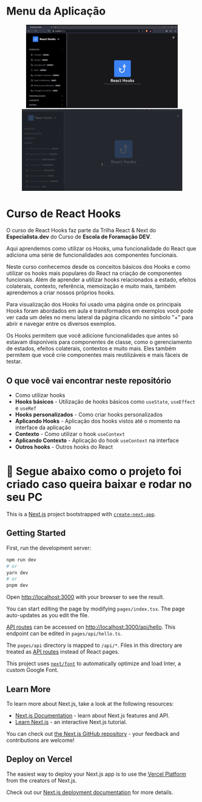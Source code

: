 # Menu da Aplicação

<p align="center">
<img src="./imagens/hooks.png" alt="Tela incial" width="400px"></img>
<img src="./imagens/hooks.gif" alt="Aplicação funcionando" width="423px"></img>
</p>

# Curso de React Hooks
O curso de React Hooks faz parte da Trilha React & Next do **Especialista.dev** do Curso de **Escola de Foramação DEV**.

Aqui aprendemos como utilizar os Hooks, uma funcionalidade do React que adiciona uma série de funcionalidades aos componentes funcionais.

Neste curso conhecemos desde os conceitos básicos dos Hooks e como utilizar os hooks mais populares do React na criação de componentes funcionais. Além de aprender a  utilizar hooks relacionados a estado, efeitos colaterais, contexto, referência, memoização e muito mais, também aprendemos a criar nossos próprios hooks. 

Para visualização dos Hooks foi usado uma página onde os principais Hooks foram abordados em aula e transformados em exemplos você pode ver cada um deles no menu lateral da página clicando no símbolo "+" para abrir e navegar entre os diversos exemplos.

Os Hooks permitem que você adicione funcionalidades que antes só estavam disponíveis para componentes de classe, como o gerenciamento de estados, efeitos colaterais, contextos e muito mais. Eles também permitem que você crie componentes mais reutilizáveis e mais fáceis de testar.

## O que você vai encontrar neste repositório
* Como utilizar hooks
* **Hooks básicos** - Utilização de hooks básicos como `useState`, `useEffect` e `useRef`
* **Hooks personalizados** - Como criar hooks personalizados
* **Aplicando Hooks** - Aplicação dos hooks vistos até o momento na interface da aplicação
* **Contexto** - Como utilizar o hook `useContext`
* **Aplicando Contexto** - Aplicação do hook `useContext` na interface
* **Outros hooks** - Outros hooks do React

# 🤔 Segue abaixo como o projeto foi criado caso queira baixar e rodar no seu PC 
This is a [Next.js](https://nextjs.org/) project bootstrapped with [`create-next-app`](https://github.com/vercel/next.js/tree/canary/packages/create-next-app).

## Getting Started

First, run the development server:

```bash
npm run dev
# or
yarn dev
# or
pnpm dev
```

Open [http://localhost:3000](http://localhost:3000) with your browser to see the result.

You can start editing the page by modifying `pages/index.tsx`. The page auto-updates as you edit the file.

[API routes](https://nextjs.org/docs/api-routes/introduction) can be accessed on [http://localhost:3000/api/hello](http://localhost:3000/api/hello). This endpoint can be edited in `pages/api/hello.ts`.

The `pages/api` directory is mapped to `/api/*`. Files in this directory are treated as [API routes](https://nextjs.org/docs/api-routes/introduction) instead of React pages.

This project uses [`next/font`](https://nextjs.org/docs/basic-features/font-optimization) to automatically optimize and load Inter, a custom Google Font.

## Learn More

To learn more about Next.js, take a look at the following resources:

- [Next.js Documentation](https://nextjs.org/docs) - learn about Next.js features and API.
- [Learn Next.js](https://nextjs.org/learn) - an interactive Next.js tutorial.

You can check out [the Next.js GitHub repository](https://github.com/vercel/next.js/) - your feedback and contributions are welcome!

## Deploy on Vercel

The easiest way to deploy your Next.js app is to use the [Vercel Platform](https://vercel.com/new?utm_medium=default-template&filter=next.js&utm_source=create-next-app&utm_campaign=create-next-app-readme) from the creators of Next.js.

Check out our [Next.js deployment documentation](https://nextjs.org/docs/deployment) for more details.
